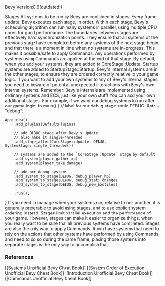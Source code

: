 Bevy Version:0.9(outdated!)


Stages
All systems to be run by Bevy are contained in stages. Every
frame update, Bevy executes each stage, in order. Within each stage, Bevy's
scheduling algorithm can run many systems in parallel, using multiple CPU
cores for good performance.
The boundaries between stages are effectively hard synchronization points.
They ensure that all systems of the previous stage have completed before any
systems of the next stage begin, and that there is a moment in time when no
systems are in-progress.
This makes it possible/safe to apply Commands. Any operations
performed by systems using Commands are applied at the
end of that stage.
By default, when you add your systems, they are added to
CoreStage::Update. Startup systems are added to
StartupStage::Startup.
Bevy's internal systems are in the other stages, to ensure they are ordered
correctly relative to your game logic.
If you want to add your own systems to any of Bevy's internal stages, you
need to beware of potential unexpected interactions with Bevy's own internal
systems. Remember: Bevy's internals are implemented using ordinary systems
and ECS, just like your own stuff!
You can add your own additional stages. For example, if we want our debug
systems to run after our game logic:
fn main() {
    // label for our debug stage
    static DEBUG: &str = "debug";

    App::new()
        .add_plugins(DefaultPlugins)

        // add DEBUG stage after Bevy's Update
        // also make it single-threaded
        .add_stage_after(CoreStage::Update, DEBUG, SystemStage::single_threaded())

        // systems are added to the `CoreStage::Update` stage by default
        .add_system(player_gather_xp)
        .add_system(player_take_damage)

        // add our debug systems
        .add_system_to_stage(DEBUG, debug_player_hp)
        .add_system_to_stage(DEBUG, debug_stats_change)
        .add_system_to_stage(DEBUG, debug_new_hostiles)

        .run();
}
If you need to manage when your systems run, relative to one another, it
is generally preferable to avoid using stages, and to use explicit system
ordering instead. Stages limit parallel execution and
the performance of your game.
However, stages can make it easier to organize things, when you really want
to be sure that all previous systems have completed. Stages are also the
only way to apply Commands.
If you have systems that need to rely on the actions that other systems have
performed by using Commands, and need to do so during the
same frame, placing those systems into separate stages is the only way to
accomplish that.

### References
[[Systems  Unofficial Bevy Cheat Book]] [[System Order of Execution  Unofficial Bevy Cheat Book]] [[Introduction  Unofficial Bevy Cheat Book]] [[Commands  Unofficial Bevy Cheat Book]] 